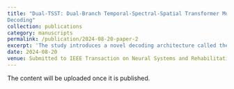 ```yaml
---
title: "Dual-TSST: Dual-Branch Temporal-Spectral-Spatial Transformer Model for EEG 
Decoding"
collection: publications
category: manuscripts
permalink: /publication/2024-08-20-paper-2 
excerpt: 'The study introduces a novel decoding architecture called the Dual-Branch Temporal-Spectral-Spatial Transformer (Dual-TSST) for decoding electroencephalography (EEG) signals. This architecture uses convolutional neural networks (CNNs) to extract temporal-spatial features from raw EEG data and temporal-spectral-spatial features from time-frequency domain data. These features are then integrated and processed by a transformer to capture global long-range dependencies in the non-stationary EEG signals, followed by classification using global average pooling and multi-layer perceptron blocks. The proposed method was evaluated on three public datasets (BCI IV 2a, BCI IV 2b, and SEED), achieving average accuracies of 80.67%, 88.64%, and 96.65%, respectively, outperforming over ten other state-of-the-art methods. This study highlights the potential of the Dual-TSST for high-performance EEG decoding and future CNN-Transformer applications.'
date: 2024-08-20
venue: Submitted to IEEE Transaction on Neural Systems and Rehabilitation Engineering
---
```


The content will be uploaded once it is published.

